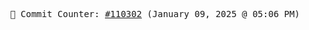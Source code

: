 <p align="center">
    <samp>
        📮 Commit Counter: <a href="https://github.com/Javascript-void0/Javascript-void0/commits/main">#110302</a> (January 09, 2025 @ 05:06 PM)
    </samp>
</p>
